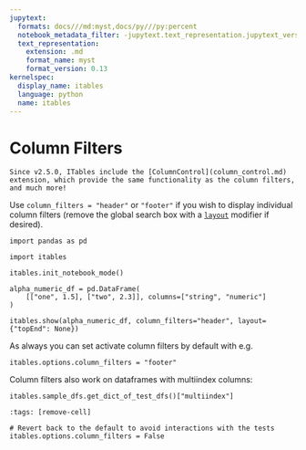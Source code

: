 ```yaml
---
jupytext:
  formats: docs///md:myst,docs/py///py:percent
  notebook_metadata_filter: -jupytext.text_representation.jupytext_version
  text_representation:
    extension: .md
    format_name: myst
    format_version: 0.13
kernelspec:
  display_name: itables
  language: python
  name: itables
---
```


# Column Filters

```{tip}
Since v2.5.0, ITables include the [ColumnControl](column_control.md) extension, which provide the same functionality as the column filters,
and much more!
```

Use `column_filters = "header"` or `"footer"` if you wish to display individual column filters
(remove the global search box with a [`layout`](layout) modifier if desired).

```{code-cell} ipython3
import pandas as pd

import itables

itables.init_notebook_mode()

alpha_numeric_df = pd.DataFrame(
    [["one", 1.5], ["two", 2.3]], columns=["string", "numeric"]
)

itables.show(alpha_numeric_df, column_filters="header", layout={"topEnd": None})
```

As always you can set activate column filters by default with e.g.

```{code-cell} ipython3
itables.options.column_filters = "footer"
```

Column filters also work on dataframes with multiindex columns:

```{code-cell} ipython3
itables.sample_dfs.get_dict_of_test_dfs()["multiindex"]
```

```{code-cell} ipython3
:tags: [remove-cell]

# Revert back to the default to avoid interactions with the tests
itables.options.column_filters = False
```

